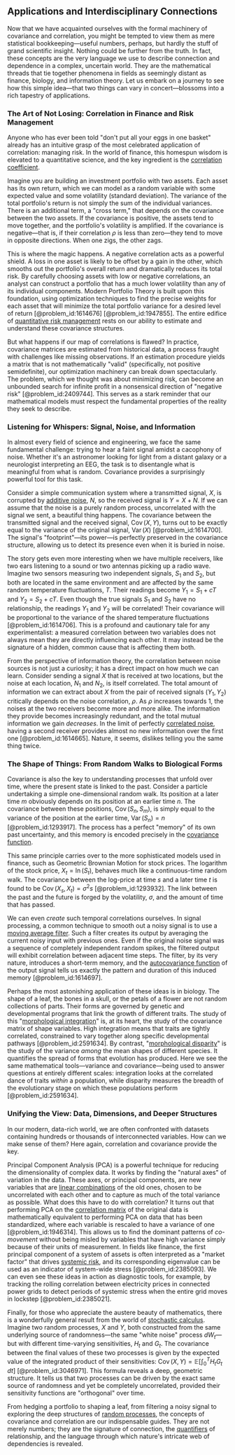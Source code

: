 ## Applications and Interdisciplinary Connections

Now that we have acquainted ourselves with the formal machinery of covariance and correlation, you might be tempted to view them as mere statistical bookkeeping—useful numbers, perhaps, but hardly the stuff of grand scientific insight. Nothing could be further from the truth. In fact, these concepts are the very language we use to describe connection and dependence in a complex, uncertain world. They are the mathematical threads that tie together phenomena in fields as seemingly distant as finance, biology, and information theory. Let us embark on a journey to see how this simple idea—that two things can vary in concert—blossoms into a rich tapestry of applications.

### The Art of Not Losing: Correlation in Finance and Risk Management

Anyone who has ever been told "don't put all your eggs in one basket" already has an intuitive grasp of the most celebrated application of correlation: managing risk. In the world of finance, this homespun wisdom is elevated to a quantitative science, and the key ingredient is the [correlation coefficient](@article_id:146543).

Imagine you are building an investment portfolio with two assets. Each asset has its own return, which we can model as a random variable with some expected value and some volatility (standard deviation). The variance of the total portfolio's return is not simply the sum of the individual variances. There is an additional term, a "cross term," that depends on the covariance between the two assets. If the covariance is positive, the assets tend to move together, and the portfolio's volatility is amplified. If the covariance is negative—that is, if their correlation $\rho$ is less than zero—they tend to move in opposite directions. When one zigs, the other zags.

This is where the magic happens. A negative correlation acts as a powerful shield. A loss in one asset is likely to be offset by a gain in the other, which smooths out the portfolio's overall return and dramatically reduces its total risk. By carefully choosing assets with low or negative correlations, an analyst can construct a portfolio that has a much lower volatility than any of its individual components. Modern Portfolio Theory is built upon this foundation, using optimization techniques to find the precise weights for each asset that will minimize the total portfolio variance for a desired level of return [@problem_id:1614676] [@problem_id:1947855]. The entire edifice of [quantitative risk management](@article_id:271226) rests on our ability to estimate and understand these covariance structures.

But what happens if our map of correlations is flawed? In practice, covariance matrices are estimated from historical data, a process fraught with challenges like missing observations. If an estimation procedure yields a matrix that is not mathematically "valid" (specifically, not positive semidefinite), our optimization machinery can break down spectacularly. The problem, which we thought was about minimizing risk, can become an unbounded search for infinite profit in a nonsensical direction of "negative risk" [@problem_id:2409744]. This serves as a stark reminder that our mathematical models must respect the fundamental properties of the reality they seek to describe.

### Listening for Whispers: Signal, Noise, and Information

In almost every field of science and engineering, we face the same fundamental challenge: trying to hear a faint signal amidst a cacophony of noise. Whether it's an astronomer looking for light from a distant galaxy or a neurologist interpreting an EEG, the task is to disentangle what is meaningful from what is random. Covariance provides a surprisingly powerful tool for this task.

Consider a simple communication system where a transmitted signal, $X$, is corrupted by [additive noise](@article_id:193953), $N$, so the received signal is $Y = X + N$. If we can assume that the noise is a purely random process, uncorrelated with the signal we sent, a beautiful thing happens. The covariance between the transmitted signal and the received signal, $\operatorname{Cov}(X, Y)$, turns out to be exactly equal to the variance of the original signal, $\operatorname{Var}(X)$ [@problem_id:1614700]. The signal's "footprint"—its power—is perfectly preserved in the covariance structure, allowing us to detect its presence even when it is buried in noise.

The story gets even more interesting when we have multiple receivers, like two ears listening to a sound or two antennas picking up a radio wave. Imagine two sensors measuring two independent signals, $S_1$ and $S_2$, but both are located in the same environment and are affected by the same random temperature fluctuations, $T$. Their readings become $Y_1 = S_1 + cT$ and $Y_2 = S_2 + cT$. Even though the true signals $S_1$ and $S_2$ have no relationship, the readings $Y_1$ and $Y_2$ will be correlated! Their covariance will be proportional to the variance of the shared temperature fluctuations [@problem_id:1614706]. This is a profound and cautionary tale for any experimentalist: a measured correlation between two variables does not always mean they are directly influencing each other. It may instead be the signature of a hidden, common cause that is affecting them both.

From the perspective of information theory, the correlation between noise sources is not just a curiosity; it has a direct impact on how much we can learn. Consider sending a signal $X$ that is received at two locations, but the noise at each location, $N_1$ and $N_2$, is itself correlated. The total amount of information we can extract about $X$ from the pair of received signals $(Y_1, Y_2)$ critically depends on the noise correlation, $\rho$. As $\rho$ increases towards 1, the noises at the two receivers become more and more alike. The information they provide becomes increasingly redundant, and the total mutual information we gain *decreases*. In the limit of perfectly [correlated noise](@article_id:136864), having a second receiver provides almost no new information over the first one [@problem_id:1614665]. Nature, it seems, dislikes telling you the same thing twice.

### The Shape of Things: From Random Walks to Biological Forms

Covariance is also the key to understanding processes that unfold over time, where the present state is linked to the past. Consider a particle undertaking a simple one-dimensional random walk. Its position at a later time $m$ obviously depends on its position at an earlier time $n$. The covariance between these positions, $\operatorname{Cov}(S_n, S_m)$, is simply equal to the variance of the position at the earlier time, $\operatorname{Var}(S_n) = n$ [@problem_id:1293917]. The process has a perfect "memory" of its own past uncertainty, and this memory is encoded precisely in the [covariance function](@article_id:264537).

This same principle carries over to the more sophisticated models used in finance, such as Geometric Brownian Motion for stock prices. The logarithm of the stock price, $X_t = \ln(S_t)$, behaves much like a continuous-time random walk. The covariance between the log-price at time $s$ and a later time $t$ is found to be $\operatorname{Cov}(X_s, X_t) = \sigma^2 s$ [@problem_id:1293932]. The link between the past and the future is forged by the volatility, $\sigma$, and the amount of time that has passed.

We can even *create* such temporal correlations ourselves. In signal processing, a common technique to smooth out a noisy signal is to use a [moving average filter](@article_id:270564). Such a filter creates its output by averaging the current noisy input with previous ones. Even if the original noise signal was a sequence of completely independent random spikes, the filtered output will exhibit correlation between adjacent time steps. The filter, by its very nature, introduces a short-term memory, and the [autocovariance function](@article_id:261620) of the output signal tells us exactly the pattern and duration of this induced memory [@problem_id:1614697].

Perhaps the most astonishing application of these ideas is in biology. The shape of a leaf, the bones in a skull, or the petals of a flower are not random collections of parts. Their forms are governed by genetic and developmental programs that link the growth of different traits. The study of this "[morphological integration](@article_id:177146)" is, at its heart, the study of the covariance matrix of shape variables. High integration means that traits are tightly correlated, constrained to vary together along specific developmental pathways [@problem_id:2591634]. By contrast, "[morphological disparity](@article_id:171996)" is the study of the variance *among* the mean shapes of different species. It quantifies the spread of forms that evolution has produced. Here we see the same mathematical tools—variance and covariance—being used to answer questions at entirely different scales: integration looks at the correlated dance of traits *within* a population, while disparity measures the breadth of the evolutionary stage on which these populations perform [@problem_id:2591634].

### Unifying the View: Data, Dimensions, and Deeper Structures

In our modern, data-rich world, we are often confronted with datasets containing hundreds or thousands of interconnected variables. How can we make sense of them? Here again, correlation and covariance provide the key.

Principal Component Analysis (PCA) is a powerful technique for reducing the dimensionality of complex data. It works by finding the "natural axes" of variation in the data. These axes, or principal components, are new variables that are [linear combinations](@article_id:154249) of the old ones, chosen to be uncorrelated with each other and to capture as much of the total variance as possible. What does this have to do with correlation? It turns out that performing PCA on the [correlation matrix](@article_id:262137) of the original data is mathematically equivalent to performing PCA on data that has been standardized, where each variable is rescaled to have a variance of one [@problem_id:1946314]. This allows us to find the dominant patterns of *co-movement* without being misled by variables that have high variance simply because of their units of measurement. In fields like finance, the first principal component of a system of assets is often interpreted as a "market factor" that drives [systemic risk](@article_id:136203), and its corresponding eigenvalue can be used as an indicator of system-wide stress [@problem_id:2385093]. We can even see these ideas in action as diagnostic tools, for example, by tracking the rolling correlation between electricity prices in connected power grids to detect periods of systemic stress when the entire grid moves in lockstep [@problem_id:2385021].

Finally, for those who appreciate the austere beauty of mathematics, there is a wonderfully general result from the world of [stochastic calculus](@article_id:143370). Imagine two random processes, $X$ and $Y$, both constructed from the same underlying source of randomness—the same "white noise" process $dW_t$—but with different time-varying sensitivities, $H_t$ and $G_t$. The covariance between the final values of these two processes is given by the expected value of the integrated product of their sensitivities: $\operatorname{Cov}(X, Y) = \mathbb{E}[\int_0^T H_t G_t \,dt]$ [@problem_id:3046971]. This formula reveals a deep, geometric structure. It tells us that two processes can be driven by the exact same source of randomness and yet be completely uncorrelated, provided their sensitivity functions are "orthogonal" over time.

From hedging a portfolio to shaping a leaf, from filtering a noisy signal to exploring the deep structures of [random processes](@article_id:267993), the concepts of covariance and correlation are our indispensable guides. They are not merely numbers; they are the signature of connection, the [quantifiers](@article_id:158649) of relationship, and the language through which nature's intricate web of dependencies is revealed.